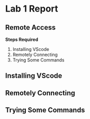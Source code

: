 # Lab 1 Report
## Remote Access

**Steps Required**
1. Installing VScode
2. Remotely Connecting
3. Trying Some Commands

## Installing VScode

## Remotely Connecting

## Trying Some Commands
